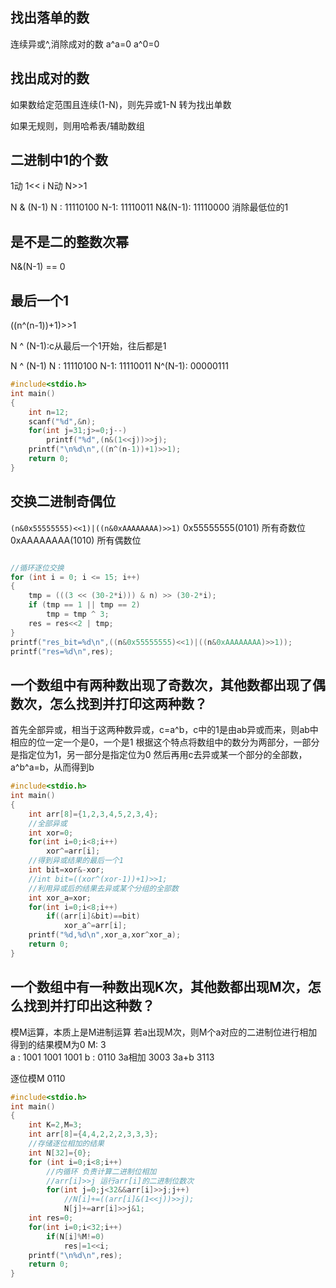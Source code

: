 ## 找出落单的数

连续异或^,消除成对的数
a^a=0
a^0=0

## 找出成对的数

如果数给定范围且连续(1-N)，则先异或1-N
转为找出单数

如果无规则，则用哈希表/辅助数组


## 二进制中1的个数

1动		1<< i
N动		N>>1


N & (N-1) 
N :			11110100
N-1:			11110011
N&(N-1):	11110000
消除最低位的1


## 是不是二的整数次幂

N&(N-1) == 0


## 最后一个1

((n^(n-1))+1)>>1

N ^ (N-1):c从最后一个1开始，往后都是1

N ^ (N-1) 
N :			11110100
N-1:			11110011
N^(N-1):	00000111

```c
#include<stdio.h>
int main()
{
    int n=12;
    scanf("%d",&n);
    for(int j=31;j>=0;j--)
        printf("%d",(n&(1<<j))>>j);
    printf("\n%d\n",((n^(n-1))+1)>>1);
    return 0;
}
```

## 交换二进制奇偶位


`(n&0x55555555)<<1)|((n&0xAAAAAAAA)>>1)`
0x55555555(0101) 所有奇数位
0xAAAAAAAA(1010) 所有偶数位

```c

//循环逐位交换
for (int i = 0; i <= 15; i++)
{
    tmp = (((3 << (30-2*i))) & n) >> (30-2*i);
    if (tmp == 1 || tmp == 2)
        tmp = tmp ^ 3;
    res = res<<2 | tmp;
}
printf("res_bit=%d\n",((n&0x55555555)<<1)|((n&0xAAAAAAAA)>>1));
printf("res=%d\n",res);
```
## 一个数组中有两种数出现了奇数次，其他数都出现了偶数次，怎么找到并打印这两种数？

首先全部异或，相当于这两种数异或，c=a^b，c中的1是由ab异或而来，则ab中相应的位一定一个是0，一个是1
根据这个特点将数组中的数分为两部分，一部分是指定位为1，另一部分是指定位为0
然后再用c去异或某一个部分的全部数，a^b^a=b，从而得到b
```c
#include<stdio.h>
int main()
{
    int arr[8]={1,2,3,4,5,2,3,4};
    //全部异或
    int xor=0;
    for(int i=0;i<8;i++)
        xor^=arr[i];
    //得到异或结果的最后一个1
    int bit=xor&-xor;
    //int bit=((xor^(xor-1))+1)>>1;
    //利用异或后的结果去异或某个分组的全部数
    int xor_a=xor;
    for(int i=0;i<8;i++)
        if((arr[i]&bit)==bit)
            xor_a^=arr[i];
    printf("%d,%d\n",xor_a,xor^xor_a);
    return 0;
}
```



## 一个数组中有一种数出现K次，其他数都出现M次，怎么找到并打印出这种数？


模M运算，本质上是M进制运算
若a出现M次，则M个a对应的二进制位进行相加得到的结果模M为0
M:						3		
a :						1001
							1001
							1001
	b :					 0110
	3a相加		 		 3003
	3a+b				 3113
	
逐位模M 			 0110

```c
#include<stdio.h>
int main()
{
    int K=2,M=3;
    int arr[8]={4,4,2,2,2,3,3,3};
    //存储逐位相加的结果
    int N[32]={0};
    for (int i=0;i<8;i++)
        //内循环 负责计算二进制位相加
        //arr[i]>>j 运行arr[i]的二进制位数次
        for(int j=0;j<32&&arr[i]>>j;j++)
            //N[i]+=((arr[i]&(1<<j))>>j);
            N[j]+=arr[i]>>j&1;
    int res=0;
    for(int i=0;i<32;i++)
        if(N[i]%M!=0)
            res|=1<<i;
    printf("\n%d\n",res);
    return 0;
}
```



